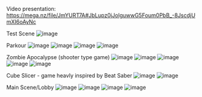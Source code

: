 Video presentation: https://mega.nz/file/JmYURT7A#JbLupz0jJolguwwG5Foum0PbB_-8JscdjUmXI6oAyNc

Test Scene
![image](https://github.com/xMelaa/VR-game-Master-project/assets/62288662/56048b17-b2e3-451a-a9e7-e87e62351f88)

Parkour
![image](https://github.com/xMelaa/VR-game-Master-project/assets/62288662/41d154db-2db4-4ae3-995a-2dec28fe831f)
![image](https://github.com/xMelaa/VR-game-Master-project/assets/62288662/11cd607a-5626-478b-b4f6-a75d2c1ed542)
![image](https://github.com/xMelaa/VR-game-Master-project/assets/62288662/b7105de4-9b6f-4ea7-82f2-7951613cfac0)
![image](https://github.com/xMelaa/VR-game-Master-project/assets/62288662/c25fd413-eb10-4c90-a9dd-c4f46f88cd77)

Zombie Apocalypse (shooter type game)
![image](https://github.com/xMelaa/VR-game-Master-project/assets/62288662/6a94bc8c-c43f-4f96-838f-25454a660a50)
![image](https://github.com/xMelaa/VR-game-Master-project/assets/62288662/1ea347dd-7485-4fee-b9a5-2eb87ed3ddbd)
![image](https://github.com/xMelaa/VR-game-Master-project/assets/62288662/1c96f8b2-4cd0-4d0c-8af9-b9ccd2a0441f) ![image](https://github.com/xMelaa/VR-game-Master-project/assets/62288662/835eb6f6-e63d-4fbf-b78a-0983db261ca9)
![image](https://github.com/xMelaa/VR-game-Master-project/assets/62288662/8ba741fa-5e71-4b9c-9642-e82df0bd6b43)

Cube Slicer - game heavly inspired by Beat Saber
![image](https://github.com/xMelaa/VR-game-Master-project/assets/62288662/9b9593bf-46c4-4ec4-b53b-2a99922d9b06)
![image](https://github.com/xMelaa/VR-game-Master-project/assets/62288662/9d03665a-4d22-45c1-8714-012df44dce99)

Main Scene/Lobby
![image](https://github.com/xMelaa/VR-game-Master-project/assets/62288662/3f88933b-0899-4fad-ad6f-3d41c8aef201)
![image](https://github.com/xMelaa/VR-game-Master-project/assets/62288662/c1ded9f4-0ee5-4350-9f7b-b3cce09d7249)
![image](https://github.com/xMelaa/VR-game-Master-project/assets/62288662/a0b8d457-afe5-4f4d-9b64-21e68e9d64b4)
![image](https://github.com/xMelaa/VR-game-Master-project/assets/62288662/ece994d9-068e-4ac7-9041-7a95464d431e)







